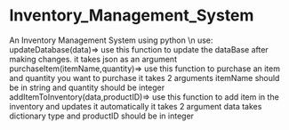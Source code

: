 # Inventory_Management_System
An Inventory Management System using python \n
use:
updateDatabase(data)=> use this function to update the dataBase after making changes. it takes json as an argument
purchaseItem(itemName,quantity)=> use this function to purchase an item and quantity you want to purchase it takes 2 arguments itemName should be in string and quantity should be integer
addItemToInventory(data,productID)=> use this function to add item in the inventory and updates it automatically it takes 2 argument data takes dictionary type and productID should be in integer
